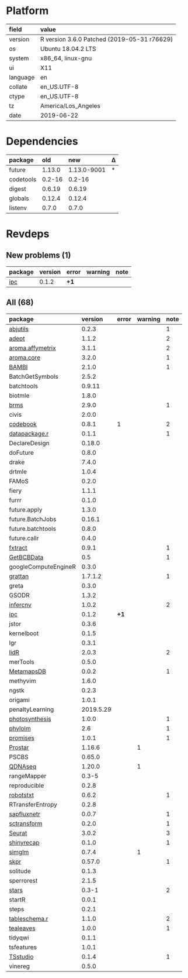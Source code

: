 # Platform

|field    |value                                       |
|:--------|:-------------------------------------------|
|version  |R version 3.6.0 Patched (2019-05-31 r76629) |
|os       |Ubuntu 18.04.2 LTS                          |
|system   |x86_64, linux-gnu                           |
|ui       |X11                                         |
|language |en                                          |
|collate  |en_US.UTF-8                                 |
|ctype    |en_US.UTF-8                                 |
|tz       |America/Los_Angeles                         |
|date     |2019-06-22                                  |

# Dependencies

|package   |old    |new         |Δ  |
|:---------|:------|:-----------|:--|
|future    |1.13.0 |1.13.0-9001 |*  |
|codetools |0.2-16 |0.2-16      |   |
|digest    |0.6.19 |0.6.19      |   |
|globals   |0.12.4 |0.12.4      |   |
|listenv   |0.7.0  |0.7.0       |   |

# Revdeps

## New problems (1)

|package                |version |error  |warning |note |
|:----------------------|:-------|:------|:-------|:----|
|[ipc](problems.md#ipc) |0.1.2   |__+1__ |        |     |

## All (68)

|package                                         |version   |error  |warning |note |
|:-----------------------------------------------|:---------|:------|:-------|:----|
|[abjutils](problems.md#abjutils)                |0.2.3     |       |        |1    |
|[adept](problems.md#adept)                      |1.1.2     |       |        |2    |
|[aroma.affymetrix](problems.md#aromaaffymetrix) |3.1.1     |       |        |2    |
|[aroma.core](problems.md#aromacore)             |3.2.0     |       |        |1    |
|[BAMBI](problems.md#bambi)                      |2.1.0     |       |        |1    |
|BatchGetSymbols                                 |2.5.2     |       |        |     |
|batchtools                                      |0.9.11    |       |        |     |
|biotmle                                         |1.8.0     |       |        |     |
|[brms](problems.md#brms)                        |2.9.0     |       |        |1    |
|civis                                           |2.0.0     |       |        |     |
|[codebook](problems.md#codebook)                |0.8.1     |1      |        |2    |
|[datapackage.r](problems.md#datapackager)       |0.1.1     |       |        |1    |
|DeclareDesign                                   |0.18.0    |       |        |     |
|doFuture                                        |0.8.0     |       |        |     |
|drake                                           |7.4.0     |       |        |     |
|drtmle                                          |1.0.4     |       |        |     |
|FAMoS                                           |0.2.0     |       |        |     |
|fiery                                           |1.1.1     |       |        |     |
|furrr                                           |0.1.0     |       |        |     |
|future.apply                                    |1.3.0     |       |        |     |
|future.BatchJobs                                |0.16.1    |       |        |     |
|future.batchtools                               |0.8.0     |       |        |     |
|future.callr                                    |0.4.0     |       |        |     |
|[fxtract](problems.md#fxtract)                  |0.9.1     |       |        |1    |
|[GetBCBData](problems.md#getbcbdata)            |0.5       |       |        |1    |
|googleComputeEngineR                            |0.3.0     |       |        |     |
|[grattan](problems.md#grattan)                  |1.7.1.2   |       |        |1    |
|greta                                           |0.3.0     |       |        |     |
|GSODR                                           |1.3.2     |       |        |     |
|[infercnv](problems.md#infercnv)                |1.0.2     |       |        |2    |
|[ipc](problems.md#ipc)                          |0.1.2     |__+1__ |        |     |
|jstor                                           |0.3.6     |       |        |     |
|kernelboot                                      |0.1.5     |       |        |     |
|lgr                                             |0.3.1     |       |        |     |
|[lidR](problems.md#lidr)                        |2.0.3     |       |        |2    |
|merTools                                        |0.5.0     |       |        |     |
|[MetamapsDB](problems.md#metamapsdb)            |0.0.2     |       |        |1    |
|methyvim                                        |1.6.0     |       |        |     |
|ngstk                                           |0.2.3     |       |        |     |
|origami                                         |1.0.1     |       |        |     |
|penaltyLearning                                 |2019.5.29 |       |        |     |
|[photosynthesis](problems.md#photosynthesis)    |1.0.0     |       |        |1    |
|[phylolm](problems.md#phylolm)                  |2.6       |       |        |1    |
|[promises](problems.md#promises)                |1.0.1     |       |        |1    |
|[Prostar](problems.md#prostar)                  |1.16.6    |       |1       |     |
|PSCBS                                           |0.65.0    |       |        |     |
|[QDNAseq](problems.md#qdnaseq)                  |1.20.0    |       |1       |     |
|rangeMapper                                     |0.3-5     |       |        |     |
|reproducible                                    |0.2.8     |       |        |     |
|[robotstxt](problems.md#robotstxt)              |0.6.2     |       |        |1    |
|RTransferEntropy                                |0.2.8     |       |        |     |
|[sapfluxnetr](problems.md#sapfluxnetr)          |0.0.7     |       |        |1    |
|[sctransform](problems.md#sctransform)          |0.2.0     |       |        |1    |
|[Seurat](problems.md#seurat)                    |3.0.2     |       |        |3    |
|[shinyrecap](problems.md#shinyrecap)            |0.1.0     |       |        |1    |
|[simglm](problems.md#simglm)                    |0.7.4     |       |1       |     |
|[skpr](problems.md#skpr)                        |0.57.0    |       |        |1    |
|solitude                                        |0.1.3     |       |        |     |
|sperrorest                                      |2.1.5     |       |        |     |
|[stars](problems.md#stars)                      |0.3-1     |       |        |2    |
|startR                                          |0.0.1     |       |        |     |
|steps                                           |0.2.1     |       |        |     |
|[tableschema.r](problems.md#tableschemar)       |1.1.0     |       |        |2    |
|[tealeaves](problems.md#tealeaves)              |1.0.0     |       |        |1    |
|tidyqwi                                         |0.1.1     |       |        |     |
|tsfeatures                                      |1.0.1     |       |        |     |
|[TSstudio](problems.md#tsstudio)                |0.1.4     |       |        |1    |
|vinereg                                         |0.5.0     |       |        |     |

